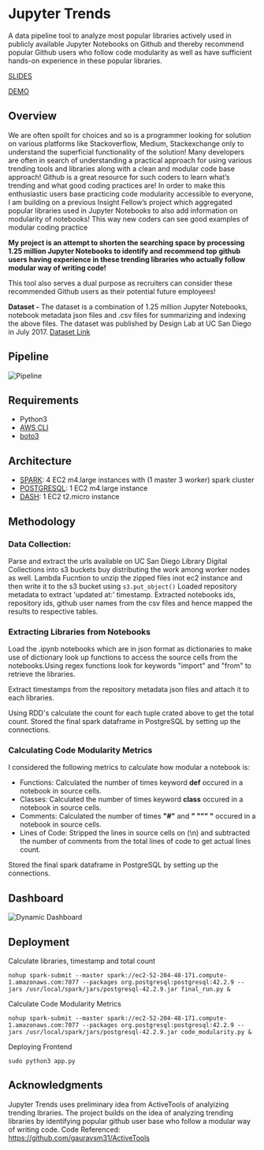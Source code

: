# Jupyter Trends

A data pipeline tool to analyze most popular libraries actively used in publicly available Jupyter Notebooks on Github and thereby recommend popular Github users who follow code modularity as well as have sufficient hands-on experience in these popular libraries.

[SLIDES](tiny.cc/dmwyjz) 

[DEMO](http://pipelinedata.me/)

## Overview
We are often spoilt for choices and so is a programmer looking for solution on various platforms like Stackoverflow, Medium, Stackexchange only to understand the superficial functionality of the solution! 
Many developers are often in search of understanding a practical approach for using various trending tools and libraries along with a clean and modular code base approach!
Github is a great resource for such coders to learn what’s trending and what good coding practices are!
In order to make this enthusiastic users base practicing code modularity accessible to everyone, I am  building on a previous Insight Fellow’s project which aggregated popular libraries used in Jupyter Notebooks to also add information on modularity of notebooks! This way new coders can see good examples of modular coding practice 

**My project is an attempt to shorten the searching space by processing 1.25 million Jupyter Notebooks to identify and recommend top github users having experience in these trending libraries who actually follow modular way of writing code!**

This tool also serves a dual purpose as recruiters can consider these recommended Github users as their potential future employees! 

**Dataset -** The dataset is a combination of 1.25 million Jupyter Notebooks, notebook metadata json files and .csv files for summarizing and indexing the above files. The dataset was published by Design Lab at UC San Diego in July 2017.
[Dataset Link](https://library.ucsd.edu/dc/object/bb2733859v)

## Pipeline
![Pipeline](https://github.com/pjm526/Jupyter-Trends/blob/master/Figures/pipeline.png)

## Requirements
* Python3
* [AWS CLI](https://aws.amazon.com/cli/)
* [boto3](https://boto3.amazonaws.com/v1/documentation/api/latest/guide/quickstart.html#installation)

## Architecture
* [SPARK](https://blog.insightdatascience.com/simply-install-spark-cluster-mode-341843a52b88): 4 EC2 m4.large instances with (1 master 3 worker) spark cluster
* [POSTGRESQL](https://blog.insightdatascience.com/simply-install-postgresql-58c1e4ebf252): 1 EC2 m4.large instance
* [DASH](https://dash.plot.ly/installation): 1 EC2 t2.micro instance 

## Methodology

### Data Collection:
Parse and extract the urls available on UC San Diego Library Digital Collections into s3 buckets buy distributing the work among worker nodes as well.
Lambda Fucntion to unzip the zipped files inot ec2 instance and then write it to the s3 bucket using `s3.put_object()`
Loaded repository metadata to extract 'updated at:' timestamp.
Extracted notebooks ids, repository ids, github user names from the csv files and hence mapped the results to respective tables. 


### Extracting Libraries from Notebooks
Load the .ipynb notebooks which are in json format as dictionaries to make use of dictionary look up functions to access the source cells from the notebooks.Using regex functions look for keywords "import" and "from" to retrieve the libraries.

Extract timestamps from the repository metadata json files and attach it to each libraries.

Using RDD's calculate the count for each tuple crated above to get the total count.
Stored the final spark dataframe in PostgreSQL by setting up the connections.
 
 ### Calculating Code Modularity Metrics
 I considered the following metrics to calculate how modular a notebook is:
 * Functions: Calculated the number of times keyword **def** occured in a notebook in source cells.
 * Classes: Calculated the number of times keyword **class** occured in a notebook in source cells.
 * Comments: Calculated the number of times **"#"** and **" """ "** occured in a notebook in source cells.
 * Lines of Code: Stripped the lines in source cells on (\n) and subtracted the number of comments from the total lines of code to get actual lines count.
 
 Stored the final spark dataframe in PostgreSQL by setting up the connections.
 
 ## Dashboard
 ![Dynamic Dashboard](https://github.com/pjm526/Jupyter-Trends/blob/master/Figures/Screenshot%20from%202020-02-13%2011-57-33.png)
 
 ## Deployment
 
 Calculate libraries, timestamp and total count
 
 `nohup spark-submit --master spark://ec2-52-204-48-171.compute-1.amazonaws.com:7077 --packages org.postgresql:postgresql:42.2.9 --jars /usr/local/spark/jars/postgresql-42.2.9.jar final_run.py &`

Calculate Code Modularity Metrics

`nohup spark-submit --master spark://ec2-52-204-48-171.compute-1.amazonaws.com:7077 --packages org.postgresql:postgresql:42.2.9 --jars /usr/local/spark/jars/postgresql-42.2.9.jar code_modularity.py &`

Deploying Frontend

`sudo python3 app.py`
 
 ## Acknowledgments
Jupyter Trends uses preliminary idea from ActiveTools of analyizing trending lbraries.
The project builds on the idea of analyzing trending libraries by identifying popular github user base who follow a modular way of writing code. 
Code Referenced: https://github.com/gauravsm31/ActiveTools
